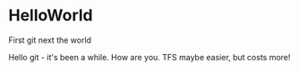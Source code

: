 # HelloWorld
First git next the world

Hello git - it's been a while. How are you. TFS maybe easier, but costs more!

